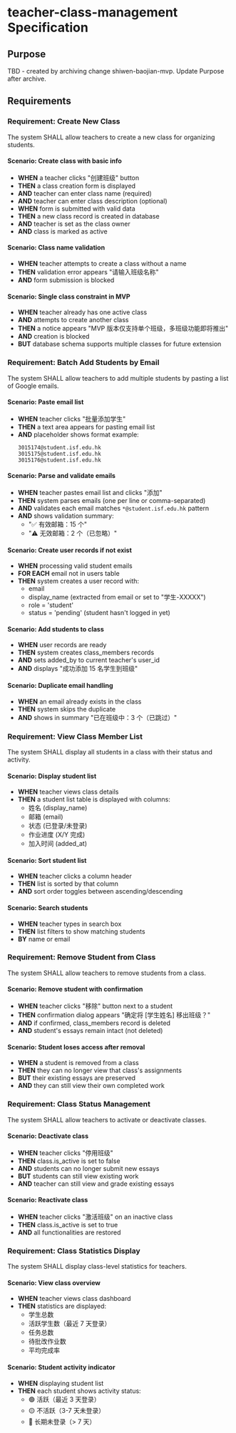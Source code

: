 # teacher-class-management Specification

## Purpose
TBD - created by archiving change shiwen-baojian-mvp. Update Purpose after archive.
## Requirements
### Requirement: Create New Class
The system SHALL allow teachers to create a new class for organizing students.

#### Scenario: Create class with basic info
- **WHEN** a teacher clicks "创建班级" button
- **THEN** a class creation form is displayed
- **AND** teacher can enter class name (required)
- **AND** teacher can enter class description (optional)
- **WHEN** form is submitted with valid data
- **THEN** a new class record is created in database
- **AND** teacher is set as the class owner
- **AND** class is marked as active

#### Scenario: Class name validation
- **WHEN** teacher attempts to create a class without a name
- **THEN** validation error appears "请输入班级名称"
- **AND** form submission is blocked

#### Scenario: Single class constraint in MVP
- **WHEN** teacher already has one active class
- **AND** attempts to create another class
- **THEN** a notice appears "MVP 版本仅支持单个班级，多班级功能即将推出"
- **AND** creation is blocked
- **BUT** database schema supports multiple classes for future extension

### Requirement: Batch Add Students by Email
The system SHALL allow teachers to add multiple students by pasting a list of Google emails.

#### Scenario: Paste email list
- **WHEN** teacher clicks "批量添加学生"
- **THEN** a text area appears for pasting email list
- **AND** placeholder shows format example:
  ```
  3015174@student.isf.edu.hk
  3015175@student.isf.edu.hk
  3015176@student.isf.edu.hk
  ```

#### Scenario: Parse and validate emails
- **WHEN** teacher pastes email list and clicks "添加"
- **THEN** system parses emails (one per line or comma-separated)
- **AND** validates each email matches `*@student.isf.edu.hk` pattern
- **AND** shows validation summary:
  - "✅ 有效邮箱：15 个"
  - "⚠️ 无效邮箱：2 个（已忽略）"

#### Scenario: Create user records if not exist
- **WHEN** processing valid student emails
- **FOR EACH** email not in users table
- **THEN** system creates a user record with:
  - email
  - display_name (extracted from email or set to "学生-XXXXX")
  - role = 'student'
  - status = 'pending' (student hasn't logged in yet)

#### Scenario: Add students to class
- **WHEN** user records are ready
- **THEN** system creates class_members records
- **AND** sets added_by to current teacher's user_id
- **AND** displays "成功添加 15 名学生到班级"

#### Scenario: Duplicate email handling
- **WHEN** an email already exists in the class
- **THEN** system skips the duplicate
- **AND** shows in summary "已在班级中：3 个（已跳过）"

### Requirement: View Class Member List
The system SHALL display all students in a class with their status and activity.

#### Scenario: Display student list
- **WHEN** teacher views class details
- **THEN** a student list table is displayed with columns:
  - 姓名 (display_name)
  - 邮箱 (email)
  - 状态 (已登录/未登录)
  - 作业进度 (X/Y 完成)
  - 加入时间 (added_at)

#### Scenario: Sort student list
- **WHEN** teacher clicks a column header
- **THEN** list is sorted by that column
- **AND** sort order toggles between ascending/descending

#### Scenario: Search students
- **WHEN** teacher types in search box
- **THEN** list filters to show matching students
- **BY** name or email

### Requirement: Remove Student from Class
The system SHALL allow teachers to remove students from a class.

#### Scenario: Remove student with confirmation
- **WHEN** teacher clicks "移除" button next to a student
- **THEN** confirmation dialog appears "确定将 [学生姓名] 移出班级？"
- **AND** if confirmed, class_members record is deleted
- **AND** student's essays remain intact (not deleted)

#### Scenario: Student loses access after removal
- **WHEN** a student is removed from a class
- **THEN** they can no longer view that class's assignments
- **BUT** their existing essays are preserved
- **AND** they can still view their own completed work

### Requirement: Class Status Management
The system SHALL allow teachers to activate or deactivate classes.

#### Scenario: Deactivate class
- **WHEN** teacher clicks "停用班级"
- **THEN** class.is_active is set to false
- **AND** students can no longer submit new essays
- **BUT** students can still view existing work
- **AND** teacher can still view and grade existing essays

#### Scenario: Reactivate class
- **WHEN** teacher clicks "激活班级" on an inactive class
- **THEN** class.is_active is set to true
- **AND** all functionalities are restored

### Requirement: Class Statistics Display
The system SHALL display class-level statistics for teachers.

#### Scenario: View class overview
- **WHEN** teacher views class dashboard
- **THEN** statistics are displayed:
  - 学生总数
  - 活跃学生数（最近 7 天登录）
  - 任务总数
  - 待批改作业数
  - 平均完成率

#### Scenario: Student activity indicator
- **WHEN** displaying student list
- **THEN** each student shows activity status:
  - 🟢 活跃（最近 3 天登录）
  - 🟡 不活跃（3-7 天未登录）
  - 🔴 长期未登录（> 7 天）

